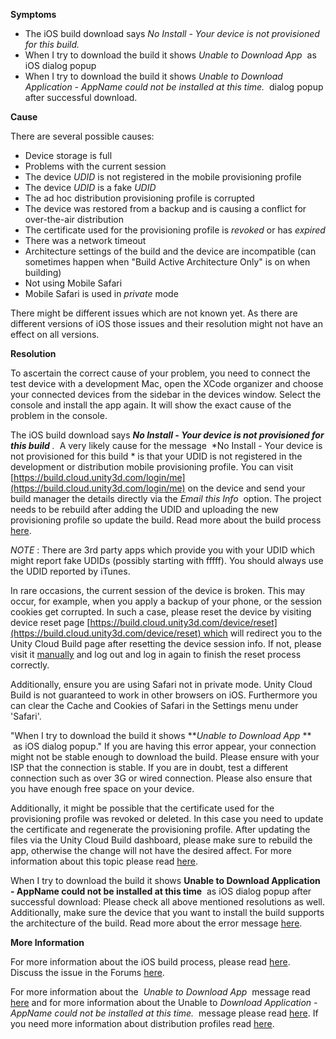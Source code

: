 
        

**Symptoms** 

*   The iOS build download says  *No Install - Your device is not provisioned for this build.*  
*   When I try to download the build it shows  *Unable to Download App*  as iOS dialog popup
*   When I try to download the build it shows  *Unable to Download Application - AppName could not be installed at this time.*  dialog popup after successful download. 

**Cause** 

There are several possible causes:

*   Device storage is full
*   Problems with the current session
*   The device  *UDID*  is not registered in the mobile provisioning profile
*   The device  *UDID*  is a fake  *UDID* 
*   The ad hoc distribution provisioning profile is corrupted 
*   The device was restored from a backup and is causing a conflict for over-the-air distribution
*   The certificate used for the provisioning profile is  *revoked*  or has  *expired* 
*   There was a network timeout
*   Architecture settings of the build and the device are incompatible (can sometimes happen when "Build Active Architecture Only" is on when building)
*   Not using Mobile Safari
*   Mobile Safari is used in  *private*  mode

There might be different issues which are not known yet. As there are different versions of iOS those issues and their resolution might not have an effect on all versions.

**Resolution** 

To ascertain the correct cause of your problem, you need to connect the test device with a development Mac, open the XCode organizer and choose your connected devices from the sidebar in the devices window. Select the console and install the app again. It will show the exact cause of the problem in the console.

The iOS build download says ***No Install - Your device is not provisioned for this build** .*  A very likely cause for the message  *No Install - Your device is not provisioned for this build * is that your UDID is not registered in the development or distribution mobile provisioning profile. You can visit [https://build.cloud.unity3d.com/login/me](https://build.cloud.unity3d.com/login/me) on the device and send your build manager the details directly via the *Email this Info*  option. The project needs to be rebuild after adding the UDID and uploading the new provisioning profile so update the build. Read more about the build process [here](https://build.cloud.unity3d.com/support/guides/ios). 

*NOTE* : There are 3rd party apps which provide you with your UDID which might report fake UDIDs (possibly starting with fffff). You should always use the UDID reported by iTunes.  

In rare occasions, the current session of the device is broken. This may occur, for example, when you apply a backup of your phone, or the session cookies get corrupted. In such a case, please reset the device by visiting device reset page [https://build.cloud.unity3d.com/device/reset](https://build.cloud.unity3d.com/device/reset) which will redirect you to the Unity Cloud Build page after resetting the device session info. If not, please visit it [manually](https://build.cloud.unity3d.com/) and log out and log in again to finish the reset process correctly. 

Additionally, ensure you are using Safari not in private mode. Unity Cloud Build is not guaranteed to work in other browsers on iOS. Furthermore you can clear the Cache and Cookies of Safari in the Settings menu under 'Safari'. 

"When I try to download the build it shows ***Unable to Download App* **  as iOS dialog popup." If you are having this error appear, your connection might not be stable enough to download the build. Please ensure with your ISP that the connection is stable. If you are in doubt, test a different connection such as over 3G or wired connection. Please also ensure that you have enough free space on your device.

Additionally, it might be possible that the certificate used for the provisioning profile was revoked or deleted. In this case you need to update the certificate and regenerate the provisioning profile. After updating the files via the Unity Cloud Build dashboard, please make sure to rebuild the app, otherwise the change will not have the desired affect. For more information about this topic please read [here](http://stackoverflow.com/questions/25733299/ios-8-cant-install-enterprise-app). 

When I try to download the build it shows **Unable to Download Application - AppName could not be installed at this time**  as iOS dialog popup after successful download: Please check all above mentioned resolutions as well. Additionally, make sure the device that you want to install the build supports the architecture of the build. Read more about the error message [here](http://stackoverflow.com/questions/14375387/iphone-app-could-not-be-installed-at-this-time%20). 

**More Information** 

For more information about the iOS build process, please read [here](https://build.cloud.unity3d.com/support/guides/ios).   
Discuss the issue in the Forums [here](http://forum.unity3d.com/threads/unable-to-download-app.367586/). 

For more information about the  *Unable to Download App*  message read [here](http://stackoverflow.com/questions/25733299/ios-8-cant-install-enterprise-app) and for more information about the Unable to *Download Application - AppName could not be installed at this time.*  message please read [here](http://stackoverflow.com/questions/14375387/iphone-app-could-not-be-installed-at-this-time%20). If you need more information about distribution profiles read [here](https://developer.apple.com/library/ios/qa/qa1878/_index.html). 

      